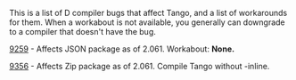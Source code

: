 This is a list of D compiler bugs that affect Tango, and a list of workarounds for them. When a workabout is not available, you generally can downgrade to a compiler that doesn't have the bug.

[9259](http://d.puremagic.com/issues/show_bug.cgi?id=9259) - Affects JSON package as of 2.061. Workabout: **None.**

[9356](http://d.puremagic.com/issues/show_bug.cgi?id=9356) - Affects Zip package as of 2.061. Compile Tango without -inline.
